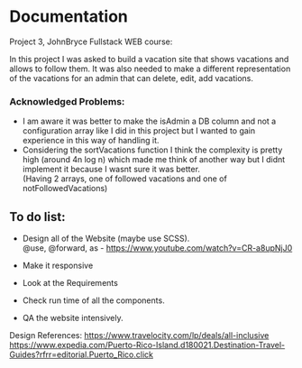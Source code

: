 # Documentation

Project 3, JohnBryce Fullstack WEB course:

In this project I was asked to build a vacation site that shows vacations
and allows to follow them.
It was also needed to make a different representation of the vacations
for an admin that can delete, edit, add vacations.

### Acknowledged Problems:

- I am aware it was better to make the isAdmin a DB column and
  not a configuration array like I did in this project but I wanted
  to gain experience in this way of handling it.
- Considering the sortVacations function I think the complexity is pretty high
  (around 4n log n) which made me think of another way but I didnt implement it
  because I wasnt sure it was better.  
  (Having 2 arrays, one of followed vacations and one of notFollowedVacations)

## To do list:

- Design all of the Website (maybe use SCSS).  
  @use, @forward, as - https://www.youtube.com/watch?v=CR-a8upNjJ0

- Make it responsive
- Look at the Requirements
- Check run time of all the components.
- QA the website intensively.

Design References:
https://www.travelocity.com/lp/deals/all-inclusive
https://www.expedia.com/Puerto-Rico-Island.d180021.Destination-Travel-Guides?rfrr=editorial.Puerto_Rico.click
